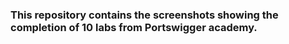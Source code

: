 ### This repository contains the screenshots showing the completion of 10 labs from Portswigger academy.
